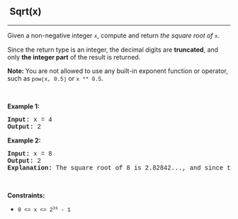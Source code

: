 <h2>  Sqrt(x)</h2><hr><div><p>Given a non-negative integer <code style="font-family: SFMono-Regular, Consolas, &quot;Liberation Mono&quot;, Menlo, Courier, monospace, Bangla727, sans-serif;">x</code>,&nbsp;compute and return <em>the square root of</em> <code style="font-family: SFMono-Regular, Consolas, &quot;Liberation Mono&quot;, Menlo, Courier, monospace, Bangla727, sans-serif;">x</code>.</p>

<p>Since the return type&nbsp;is an integer, the decimal digits are <strong>truncated</strong>, and only <strong>the integer part</strong> of the result&nbsp;is returned.</p>

<p><strong>Note:&nbsp;</strong>You are not allowed to use any built-in exponent function or operator, such as <code style="font-family: SFMono-Regular, Consolas, &quot;Liberation Mono&quot;, Menlo, Courier, monospace, Bangla727, sans-serif;">pow(x, 0.5)</code> or&nbsp;<code style="font-family: SFMono-Regular, Consolas, &quot;Liberation Mono&quot;, Menlo, Courier, monospace, Bangla727, sans-serif;">x ** 0.5</code>.</p>

<p>&nbsp;</p>
<p><strong>Example 1:</strong></p>

<pre style="font-family: SFMono-Regular, Consolas, &quot;Liberation Mono&quot;, Menlo, Courier, monospace, Bangla727, sans-serif;"><strong>Input:</strong> x = 4
<strong>Output:</strong> 2
</pre>

<p><strong>Example 2:</strong></p>

<pre style="font-family: SFMono-Regular, Consolas, &quot;Liberation Mono&quot;, Menlo, Courier, monospace, Bangla727, sans-serif;"><strong>Input:</strong> x = 8
<strong>Output:</strong> 2
<strong>Explanation:</strong> The square root of 8 is 2.82842..., and since the decimal part is truncated, 2 is returned.</pre>

<p>&nbsp;</p>
<p><strong>Constraints:</strong></p>

<ul>
	<li><code style="font-family: SFMono-Regular, Consolas, &quot;Liberation Mono&quot;, Menlo, Courier, monospace, Bangla727, sans-serif;">0 &lt;= x &lt;= 2<sup>31</sup> - 1</code></li>
</ul>
</div>